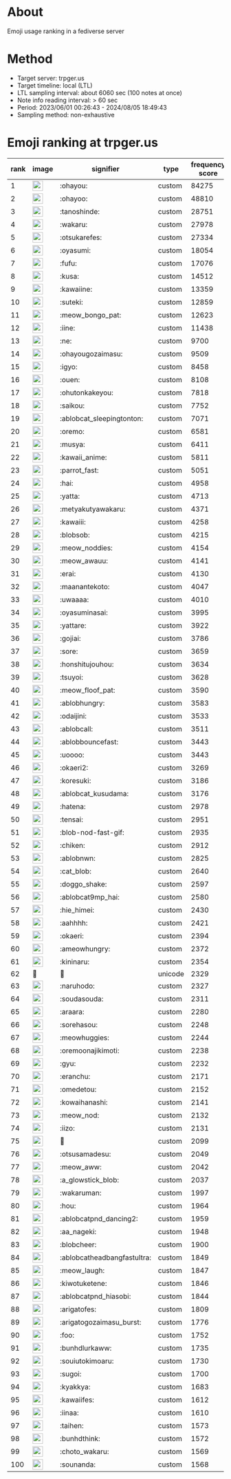 # About
Emoji usage ranking in a fediverse server

# Method
- Target server: trpger.us
- Target timeline: local (LTL)
- LTL sampling interval: about 6060 sec (100 notes at once)
- Note info reading interval: > 60 sec
- Period: 2023/06/01 00:26:43 - 2024/08/05 18:49:43 
- Sampling method: non-exhaustive

# Emoji ranking at trpger.us

|rank|image|signifier|type|frequency score|
|----|----|----|----|----|
|1|<img height="24" src="https://trpger.us/emoji/ohayou.webp">|:ohayou:|custom|84275|
|2|<img height="24" src="https://trpger.us/emoji/ohayoo.webp">|:ohayoo:|custom|48810|
|3|<img height="24" src="https://trpger.us/emoji/tanoshinde.webp">|:tanoshinde:|custom|28751|
|4|<img height="24" src="https://trpger.us/emoji/wakaru.webp">|:wakaru:|custom|27978|
|5|<img height="24" src="https://trpger.us/emoji/otsukarefes.webp">|:otsukarefes:|custom|27334|
|6|<img height="24" src="https://trpger.us/emoji/oyasumi.webp">|:oyasumi:|custom|18054|
|7|<img height="24" src="https://trpger.us/emoji/fufu.webp">|:fufu:|custom|17076|
|8|<img height="24" src="https://trpger.us/emoji/kusa.webp">|:kusa:|custom|14512|
|9|<img height="24" src="https://trpger.us/emoji/kawaiine.webp">|:kawaiine:|custom|13359|
|10|<img height="24" src="https://trpger.us/emoji/suteki.webp">|:suteki:|custom|12859|
|11|<img height="24" src="https://trpger.us/emoji/meow_bongo_pat.webp">|:meow_bongo_pat:|custom|12623|
|12|<img height="24" src="https://trpger.us/emoji/iine.webp">|:iine:|custom|11438|
|13|<img height="24" src="https://trpger.us/emoji/ne.webp">|:ne:|custom|9700|
|14|<img height="24" src="https://trpger.us/emoji/ohayougozaimasu.webp">|:ohayougozaimasu:|custom|9509|
|15|<img height="24" src="https://trpger.us/emoji/igyo.webp">|:igyo:|custom|8458|
|16|<img height="24" src="https://trpger.us/emoji/ouen.webp">|:ouen:|custom|8108|
|17|<img height="24" src="https://trpger.us/emoji/ohutonkakeyou.webp">|:ohutonkakeyou:|custom|7818|
|18|<img height="24" src="https://trpger.us/emoji/saikou.webp">|:saikou:|custom|7752|
|19|<img height="24" src="https://trpger.us/emoji/ablobcat_sleepingtonton.webp">|:ablobcat_sleepingtonton:|custom|7071|
|20|<img height="24" src="https://trpger.us/emoji/oremo.webp">|:oremo:|custom|6581|
|21|<img height="24" src="https://trpger.us/emoji/musya.webp">|:musya:|custom|6411|
|22|<img height="24" src="https://trpger.us/emoji/kawaii_anime.webp">|:kawaii_anime:|custom|5811|
|23|<img height="24" src="https://trpger.us/emoji/parrot_fast.webp">|:parrot_fast:|custom|5051|
|24|<img height="24" src="https://trpger.us/emoji/hai.webp">|:hai:|custom|4958|
|25|<img height="24" src="https://trpger.us/emoji/yatta.webp">|:yatta:|custom|4713|
|26|<img height="24" src="https://trpger.us/emoji/metyakutyawakaru.webp">|:metyakutyawakaru:|custom|4371|
|27|<img height="24" src="https://trpger.us/emoji/kawaiii.webp">|:kawaiii:|custom|4258|
|28|<img height="24" src="https://trpger.us/emoji/blobsob.webp">|:blobsob:|custom|4215|
|29|<img height="24" src="https://trpger.us/emoji/meow_noddies.webp">|:meow_noddies:|custom|4154|
|30|<img height="24" src="https://trpger.us/emoji/meow_awauu.webp">|:meow_awauu:|custom|4141|
|31|<img height="24" src="https://trpger.us/emoji/erai.webp">|:erai:|custom|4130|
|32|<img height="24" src="https://trpger.us/emoji/maanantekoto.webp">|:maanantekoto:|custom|4047|
|33|<img height="24" src="https://trpger.us/emoji/uwaaaa.webp">|:uwaaaa:|custom|4010|
|34|<img height="24" src="https://trpger.us/emoji/oyasuminasai.webp">|:oyasuminasai:|custom|3995|
|35|<img height="24" src="https://trpger.us/emoji/yattare.webp">|:yattare:|custom|3922|
|36|<img height="24" src="https://trpger.us/emoji/gojiai.webp">|:gojiai:|custom|3786|
|37|<img height="24" src="https://trpger.us/emoji/sore.webp">|:sore:|custom|3659|
|38|<img height="24" src="https://trpger.us/emoji/honshitujouhou.webp">|:honshitujouhou:|custom|3634|
|39|<img height="24" src="https://trpger.us/emoji/tsuyoi.webp">|:tsuyoi:|custom|3628|
|40|<img height="24" src="https://trpger.us/emoji/meow_floof_pat.webp">|:meow_floof_pat:|custom|3590|
|41|<img height="24" src="https://trpger.us/emoji/ablobhungry.webp">|:ablobhungry:|custom|3583|
|42|<img height="24" src="https://trpger.us/emoji/odaijini.webp">|:odaijini:|custom|3533|
|43|<img height="24" src="https://trpger.us/emoji/ablobcall.webp">|:ablobcall:|custom|3511|
|44|<img height="24" src="https://trpger.us/emoji/ablobbouncefast.webp">|:ablobbouncefast:|custom|3443|
|45|<img height="24" src="https://trpger.us/emoji/uoooo.webp">|:uoooo:|custom|3443|
|46|<img height="24" src="https://trpger.us/emoji/okaeri2.webp">|:okaeri2:|custom|3269|
|47|<img height="24" src="https://trpger.us/emoji/koresuki.webp">|:koresuki:|custom|3186|
|48|<img height="24" src="https://trpger.us/emoji/ablobcat_kusudama.webp">|:ablobcat_kusudama:|custom|3176|
|49|<img height="24" src="https://trpger.us/emoji/hatena.webp">|:hatena:|custom|2978|
|50|<img height="24" src="https://trpger.us/emoji/tensai.webp">|:tensai:|custom|2951|
|51|<img height="24" src="https://trpger.us/emoji/blob-nod-fast-gif.webp">|:blob-nod-fast-gif:|custom|2935|
|52|<img height="24" src="https://trpger.us/emoji/chiken.webp">|:chiken:|custom|2912|
|53|<img height="24" src="https://trpger.us/emoji/ablobnwn.webp">|:ablobnwn:|custom|2825|
|54|<img height="24" src="https://trpger.us/emoji/cat_blob.webp">|:cat_blob:|custom|2640|
|55|<img height="24" src="https://trpger.us/emoji/doggo_shake.webp">|:doggo_shake:|custom|2597|
|56|<img height="24" src="https://trpger.us/emoji/ablobcat9mp_hai.webp">|:ablobcat9mp_hai:|custom|2580|
|57|<img height="24" src="https://trpger.us/emoji/hie_himei.webp">|:hie_himei:|custom|2430|
|58|<img height="24" src="https://trpger.us/emoji/aahhhh.webp">|:aahhhh:|custom|2421|
|59|<img height="24" src="https://trpger.us/emoji/okaeri.webp">|:okaeri:|custom|2394|
|60|<img height="24" src="https://trpger.us/emoji/ameowhungry.webp">|:ameowhungry:|custom|2372|
|61|<img height="24" src="https://trpger.us/emoji/kininaru.webp">|:kininaru:|custom|2354|
|62|🍮|🍮|unicode|2329|
|63|<img height="24" src="https://trpger.us/emoji/naruhodo.webp">|:naruhodo:|custom|2327|
|64|<img height="24" src="https://trpger.us/emoji/soudasouda.webp">|:soudasouda:|custom|2311|
|65|<img height="24" src="https://trpger.us/emoji/araara.webp">|:araara:|custom|2280|
|66|<img height="24" src="https://trpger.us/emoji/sorehasou.webp">|:sorehasou:|custom|2248|
|67|<img height="24" src="https://trpger.us/emoji/meowhuggies.webp">|:meowhuggies:|custom|2244|
|68|<img height="24" src="https://trpger.us/emoji/oremoonajikimoti.webp">|:oremoonajikimoti:|custom|2238|
|69|<img height="24" src="https://trpger.us/emoji/gyu.webp">|:gyu:|custom|2232|
|70|<img height="24" src="https://trpger.us/emoji/eranchu.webp">|:eranchu:|custom|2171|
|71|<img height="24" src="https://trpger.us/emoji/omedetou.webp">|:omedetou:|custom|2152|
|72|<img height="24" src="https://trpger.us/emoji/kowaihanashi.webp">|:kowaihanashi:|custom|2141|
|73|<img height="24" src="https://trpger.us/emoji/meow_nod.webp">|:meow_nod:|custom|2132|
|74|<img height="24" src="https://trpger.us/emoji/iizo.webp">|:iizo:|custom|2131|
|75|<img height="24" src="https://trpger.us/emoji/birthday.webp">|:birthday:|custom|2099|
|76|<img height="24" src="https://trpger.us/emoji/otsusamadesu.webp">|:otsusamadesu:|custom|2049|
|77|<img height="24" src="https://trpger.us/emoji/meow_aww.webp">|:meow_aww:|custom|2042|
|78|<img height="24" src="https://trpger.us/emoji/a_glowstick_blob.webp">|:a_glowstick_blob:|custom|2037|
|79|<img height="24" src="https://trpger.us/emoji/wakaruman.webp">|:wakaruman:|custom|1997|
|80|<img height="24" src="https://trpger.us/emoji/hou.webp">|:hou:|custom|1964|
|81|<img height="24" src="https://trpger.us/emoji/ablobcatpnd_dancing2.webp">|:ablobcatpnd_dancing2:|custom|1959|
|82|<img height="24" src="https://trpger.us/emoji/aa_nageki.webp">|:aa_nageki:|custom|1948|
|83|<img height="24" src="https://trpger.us/emoji/blobcheer.webp">|:blobcheer:|custom|1900|
|84|<img height="24" src="https://trpger.us/emoji/ablobcatheadbangfastultra.webp">|:ablobcatheadbangfastultra:|custom|1849|
|85|<img height="24" src="https://trpger.us/emoji/meow_laugh.webp">|:meow_laugh:|custom|1847|
|86|<img height="24" src="https://trpger.us/emoji/kiwotuketene.webp">|:kiwotuketene:|custom|1846|
|87|<img height="24" src="https://trpger.us/emoji/ablobcatpnd_hiasobi.webp">|:ablobcatpnd_hiasobi:|custom|1844|
|88|<img height="24" src="https://trpger.us/emoji/arigatofes.webp">|:arigatofes:|custom|1809|
|89|<img height="24" src="https://trpger.us/emoji/arigatogozaimasu_burst.webp">|:arigatogozaimasu_burst:|custom|1776|
|90|<img height="24" src="https://trpger.us/emoji/foo.webp">|:foo:|custom|1752|
|91|<img height="24" src="https://trpger.us/emoji/bunhdlurkaww.webp">|:bunhdlurkaww:|custom|1735|
|92|<img height="24" src="https://trpger.us/emoji/souiutokimoaru.webp">|:souiutokimoaru:|custom|1730|
|93|<img height="24" src="https://trpger.us/emoji/sugoi.webp">|:sugoi:|custom|1700|
|94|<img height="24" src="https://trpger.us/emoji/kyakkya.webp">|:kyakkya:|custom|1683|
|95|<img height="24" src="https://trpger.us/emoji/kawaiifes.webp">|:kawaiifes:|custom|1612|
|96|<img height="24" src="https://trpger.us/emoji/iinaa.webp">|:iinaa:|custom|1610|
|97|<img height="24" src="https://trpger.us/emoji/taihen.webp">|:taihen:|custom|1573|
|98|<img height="24" src="https://trpger.us/emoji/bunhdthink.webp">|:bunhdthink:|custom|1572|
|99|<img height="24" src="https://trpger.us/emoji/choto_wakaru.webp">|:choto_wakaru:|custom|1569|
|100|<img height="24" src="https://trpger.us/emoji/sounanda.webp">|:sounanda:|custom|1568|
